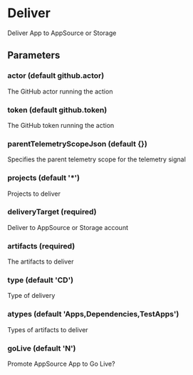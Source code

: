 # Deliver
Deliver App to AppSource or Storage
## Parameters
### actor (default github.actor)
The GitHub actor running the action
### token (default github.token)
The GitHub token running the action
### parentTelemetryScopeJson (default {})
Specifies the parent telemetry scope for the telemetry signal
### projects (default '*')
Projects to deliver  
### deliveryTarget (required)
Deliver to AppSource or Storage account
### artifacts (required)
The artifacts to deliver
### type (default 'CD')
Type of delivery
### atypes (default 'Apps,Dependencies,TestApps')
Types of artifacts to deliver
### goLive (default 'N')
Promote AppSource App to Go Live?
